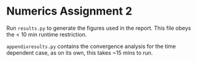 # Numerics Assignment 2

Run `results.py` to generate the figures used in the report. This file obeys the < 10 min runtime restriction.

`appendixresults.py` contains the convergence analysis for the time dependent case, as on its own, this takes ~15 mins to run.
